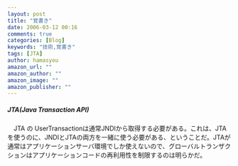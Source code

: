 ```yaml
---
layout: post
title: "覚書き"
date: 2006-03-12 00:16
comments: true
categories: [Blog]
keywords: "技術,覚書き"
tags: [JTA]
author: hamasyou
amazon_url: ""
amazon_author: ""
amazon_image: ""
amazon_publisher: ""
---
```



<h5>JTA(Java Transaction API)</h5>　JTA の UserTransactionは通常JNDIから取得する必要がある。これは、JTAを使うのに、JNDIとJTAの両方を一緒に使う必要がある、ということだ。JTAが通常はアプリケーションサーバ環境でしか使えないので、グローバルトランザクションはアプリケーションコードの再利用性を制限するのは明らかだ。


<!-- more -->





